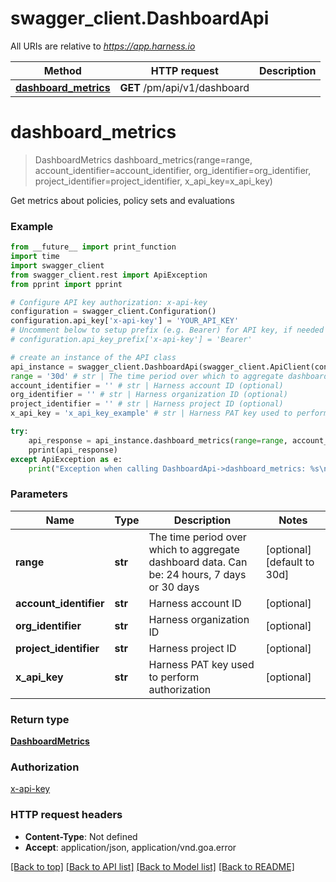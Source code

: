 # swagger_client.DashboardApi

All URIs are relative to *https://app.harness.io*

Method | HTTP request | Description
------------- | ------------- | -------------
[**dashboard_metrics**](DashboardApi.md#dashboard_metrics) | **GET** /pm/api/v1/dashboard | 

# **dashboard_metrics**
> DashboardMetrics dashboard_metrics(range=range, account_identifier=account_identifier, org_identifier=org_identifier, project_identifier=project_identifier, x_api_key=x_api_key)



Get metrics about policies, policy sets and evaluations

### Example
```python
from __future__ import print_function
import time
import swagger_client
from swagger_client.rest import ApiException
from pprint import pprint

# Configure API key authorization: x-api-key
configuration = swagger_client.Configuration()
configuration.api_key['x-api-key'] = 'YOUR_API_KEY'
# Uncomment below to setup prefix (e.g. Bearer) for API key, if needed
# configuration.api_key_prefix['x-api-key'] = 'Bearer'

# create an instance of the API class
api_instance = swagger_client.DashboardApi(swagger_client.ApiClient(configuration))
range = '30d' # str | The time period over which to aggregate dashboard data. Can be: 24 hours, 7 days or 30 days (optional) (default to 30d)
account_identifier = '' # str | Harness account ID (optional)
org_identifier = '' # str | Harness organization ID (optional)
project_identifier = '' # str | Harness project ID (optional)
x_api_key = 'x_api_key_example' # str | Harness PAT key used to perform authorization (optional)

try:
    api_response = api_instance.dashboard_metrics(range=range, account_identifier=account_identifier, org_identifier=org_identifier, project_identifier=project_identifier, x_api_key=x_api_key)
    pprint(api_response)
except ApiException as e:
    print("Exception when calling DashboardApi->dashboard_metrics: %s\n" % e)
```

### Parameters

Name | Type | Description  | Notes
------------- | ------------- | ------------- | -------------
 **range** | **str**| The time period over which to aggregate dashboard data. Can be: 24 hours, 7 days or 30 days | [optional] [default to 30d]
 **account_identifier** | **str**| Harness account ID | [optional] 
 **org_identifier** | **str**| Harness organization ID | [optional] 
 **project_identifier** | **str**| Harness project ID | [optional] 
 **x_api_key** | **str**| Harness PAT key used to perform authorization | [optional] 

### Return type

[**DashboardMetrics**](DashboardMetrics.md)

### Authorization

[x-api-key](../README.md#x-api-key)

### HTTP request headers

 - **Content-Type**: Not defined
 - **Accept**: application/json, application/vnd.goa.error

[[Back to top]](#) [[Back to API list]](../README.md#documentation-for-api-endpoints) [[Back to Model list]](../README.md#documentation-for-models) [[Back to README]](../README.md)

